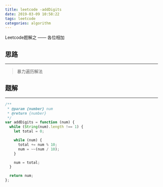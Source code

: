 ```yaml
---
title: leetcode -addDigits
date: 2019-03-09 10:58:22
tags: leetcode
categories: algorithm
---
```


Leetcode题解之 —— 各位相加


<!-- more -->


## 思路

------

> 暴力遍历解法

## 题解

------

```ts
/**
 * @param {number} num
 * @return {number}
 */
var addDigits = function (num) {
  while (String(num).length !== 1) {
    let total = 0;

    while (num) {
      total += num % 10;
      num = ~~(num / 10);
    }

    num = total;
  }

  return num;
};
```